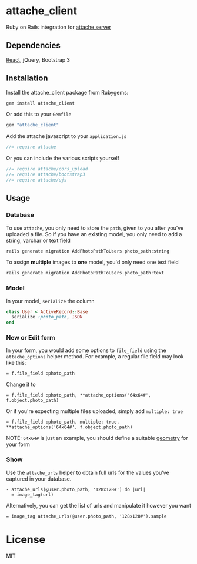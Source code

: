 # attache_client

Ruby on Rails integration for [attache server](https://github.com/choonkeat/attache)

## Dependencies

[React](https://github.com/reactjs/react-rails), jQuery, Bootstrap 3

## Installation

Install the attache_client package from Rubygems:

``` bash
gem install attache_client
```

Or add this to your `Gemfile`

``` ruby
gem "attache_client"
```

Add the attache javascript to your `application.js`

``` javascript
//= require attache
```

Or you can include the various scripts yourself

``` javascript
//= require attache/cors_upload
//= require attache/bootstrap3
//= require attache/ujs
```

## Usage

### Database

To use `attache`, you only need to store the `path`, given to you after you've uploaded a file. So if you have an existing model, you only need to add a string, varchar or text field

``` bash
rails generate migration AddPhotoPathToUsers photo_path:string
```

To assign **multiple** images to **one** model, you'd only need one text field

``` bash
rails generate migration AddPhotoPathToUsers photo_path:text
```

### Model

In your model, `serialize` the column

``` ruby
class User < ActiveRecord::Base
  serialize :photo_path, JSON
end
```

### New or Edit form

In your form, you would add some options to `file_field` using the `attache_options` helper method. For example, a regular file field may look like this:

``` slim
= f.file_field :photo_path
```

Change it to

``` slim
= f.file_field :photo_path, **attache_options('64x64#', f.object.photo_path)
```

Or if you're expecting multiple files uploaded, simply add `multiple: true`

``` slim
= f.file_field :photo_path, multiple: true, **attache_options('64x64#', f.object.photo_path)
```

NOTE: `64x64#` is just an example, you should define a suitable [geometry](http://www.imagemagick.org/Usage/resize/) for your form

### Show

Use the `attache_urls` helper to obtain full urls for the values you've captured in your database.

``` slim
- attache_urls(@user.photo_path, '128x128#') do |url|
  = image_tag(url)
```

Alternatively, you can get the list of urls and manipulate it however you want

``` slim
= image_tag attache_urls(@user.photo_path, '128x128#').sample
```

# License

MIT
